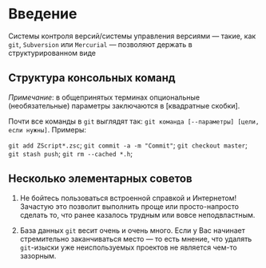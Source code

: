 # Введение

Системы контроля версий/системы управления версиями — такие, как `git`, `Subversion` или `Mercurial` — позволяют 
держать в структурированном виде


## Структура консольных команд

_Примечание_: в общепринятых терминах опциональные (необязательные) параметры заключаются в [квадратные скобки].

Почти все команды в `git` выглядят так: `git команда [--параметры] [цели, если нужны]`. Примеры:

`git add ZScript*.zsc`;
`git commit -a -m "Commit"`;
`git checkout master`;
`git stash push`;
`git rm --cached *.h`;


## Несколько элементарных советов

1) Не бойтесь пользоваться встроенной справкой и Интернетом! Зачастую это позволит выполнить проще или просто-напросто 
сделать то, что ранее казалось трудным или вовсе неподвластным.

2) База данных `git` весит очень и очень много. Если у Вас начинает стремительно заканчиваться место — то есть мнение, 
что удалять `git`-изыски уже неиспользуемых проектов не является чем-то зазорным.
